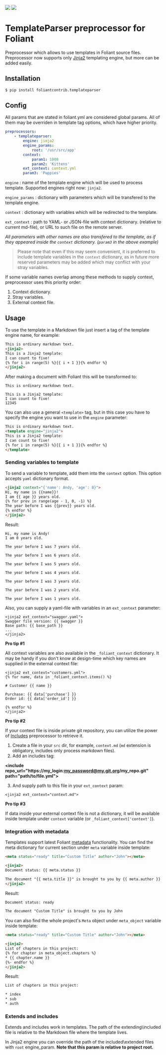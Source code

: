 [![](https://img.shields.io/pypi/v/foliantcontrib.templateparser.svg)](https://pypi.org/project/foliantcontrib.templateparser/)  [![](https://img.shields.io/github/v/tag/foliant-docs/foliantcontrib.templateparser.svg?label=GitHub)](https://github.com/foliant-docs/foliantcontrib.templateparser)

# TemplateParser preprocessor for Foliant

Preprocessor which allows to use templates in Foliant source files. Preprocessor now supports only [Jinja2](http://jinja.pocoo.org/) templating engine, but more can be added easily.

## Installation

```bash
$ pip install foliantcontrib.templateparser
```

## Config

All params that are stated in foliant.yml are considered global params. All of them may be overriden in template tag options, which have higher priority.

```yaml
preprocessors:
    - templateparser:
        engine: jinja2
        engine_params:
            root: '/usr/src/app'
        context:
            param1: 1008
            param2: 'Kittens'
        ext_context: context.yml
        param3: 'Puppies'
```

`engine`
:   name of the template engine which will be used to process template. Supported engines right now: `jinja2`.

`engine_params`
:   dictionary with parameters which will be transfered to the template engine.

`context`
:   dictionary with variables which will be redirected to the template.

`ext_context`
:   path to YAML- or JSON-file with context dictionary. (relative to current md-file), or URL to such file on the remote server.

_All parameters with other names are also transfered to the template, as if they appeared inside the `context` dictionary. (`param3` in the above example)_

> Please note that even if this may seem convenient, it is preferred to include template variables in the `context` dictionary, as in future more reserved parameters may be added which may conflict with your stray variables.

If some variable names overlap among these methods to supply context, preprocessor uses this priority order:

1. Context dictionary.
2. Stray variables.
3. External context file.

## Usage

To use the template in a Markdown file just insert a tag of the template engine name, for example:

```html
This is ordinary markdown text.
<jinja2>
This is a Jinja2 template:
I can count to five!
{% for i in range(5) %}{{ i + 1 }}{% endfor %}
</jinja2>
```

After making a document with Foliant this will be transformed to:

```
This is ordinary markdown text.

This is a Jinja2 template:
I can count to five!
12345
```

You can also use a general `<template>` tag, but in this case you have to specify the engine you want to use in the `engine` parameter:

```html
This is ordinary markdown text.
<template engine="jinja2">
This is a Jinja2 template:
I can count to five!
{% for i in range(5) %}{{ i + 1 }}{% endfor %}
</template>
```

### Sending variables to template

To send a variable to template, add them into the `context` option. This option accepts `yaml` dictionary format.

```html
<jinja2 context="{'name': Andy, 'age': 8}">
Hi, my name is {{name}}!
I am {{ age }} years old.
{% for prev in range(age - 1, 0, -1) %}
The year before I was {{prev}} years old.
{% endfor %}
</jinja2>
```

Result:

```
Hi, my name is Andy!
I am 8 years old.

The year before I was 7 years old.

The year before I was 6 years old.

The year before I was 5 years old.

The year before I was 4 years old.

The year before I was 3 years old.

The year before I was 2 years old.

The year before I was 1 years old.
```

Also, you can supply a yaml-file with variables in an `ext_context` parameter:

```
<jinja2 ext_context="swagger.yaml">
Swagger file version: {{ swagger }}
Base path: {{ base_path }}
...
</jinja2>
```

**Pro tip #1**

All context variables are also available in the `_foliant_context` dictionary. It may be handy if you don't know at design-time which key names are supplied in the external context file:

```
<jinja2 ext_context="customers.yml">
{% for name, data in _foliant_context.items() %}

# Customer {{ name }}

Purchase: {{ data['purchase'] }}
Order id: {{ data['order_id'] }}

{% endfor %}
</jinja2>
```

**Pro tip #2**

If your context file is inside private git repository, you can utilize the power of [Includes](https://foliant-docs.github.io/docs/preprocessors/includes/) preprocessor to retrieve it.

1. Create a file in your `src` dir, for example, `context.md` (`md` extension is obligatory, includes only process markdown files).
2. Add an includes tag:

**&lt;include repo_url="https://my_login:my_password@my.git.org/my_repo.git" path="path/to/file.yml"></include>**

3. And supply path to this file in your `ext_context` param:

```
<jinja2 ext_context="context.md">
```

**Pro tip #3**

If data inside your external context file is not a dictionary, it will be available inside template under `context` variable (or `_foliant_context['context']`).

### Integration with metadata

Templates support latest Foliant [metadata](https://foliant-docs.github.io/docs/cli/meta/) functionality. You can find the meta dictionary for current section under `meta` variable inside template:

```html
<meta status="ready" title="Custom Title" author="John"></meta>

<jinja2>
Document status: {{ meta.status }}

The document "{{ meta.title }}" is brought to you by {{ meta.author }}
</jinja2>
```

Result:

```html
Document status: ready

The document "Custom Title" is brought to you by John
```

You can also find the whole project's `Meta` object under `meta_object` variable inside template:

```html
<meta status="ready" title="Custom Title" author="John"></meta>

<jinja2>
List of chapters in this project:
{% for chapter in meta_object.chapters %}
* {{ chapter.name }}
{%- endfor %}
</jinja2>
```

Result:

```html
List of chapters in this project:

* index
* sub
* auth
```

### Extends and includes

Extends and includes work in templates. The path of the extending\\included file is relative to the Markdown file where the template lives.

In Jinja2 engine you can override the path of the included\\extended files with `root` engine_param. **Note that this param is relative to project root.**
